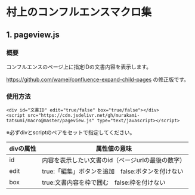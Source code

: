 # 村上のコンフルエンスマクロ集

## 1. pageview.js
### 概要
コンフルエンスのページ上に指定IDの文書内容を表示します。

https://github.com/wamei/confluence-expand-child-pages
の修正版です。

### 使用方法

    <div id="文書ID" edit="true/false" box="true/false"></div>
    <script src="https://cdn.jsdelivr.net/gh/murakami-tatsumi/macro@master/pageview.js" type="text/javascript></script>

※必ずdivとscriptのペアをセットで指定してください。

| divの属性 | 属性値の意味 |
----|---- 
| id | 内容を表示したい文書のid（ページurlの最後の数字） |
| edit | true:「編集」ボタンを追加　false:ボタンを付けない |
| box | true:文書内容を枠で囲む　false:枠を付けない |
